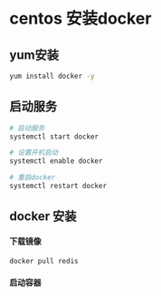 # centos 安装docker

## yum安装

```bash
yum install docker -y
```

## 启动服务

```bash
# 启动服务
systemctl start docker

# 设置开机启动
systemctl enable docker

# 重启docker
systemctl restart docker

```



## docker 安装

#### 下载镜像

```bash
docker pull redis
```

#### 启动容器



